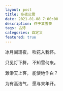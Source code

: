 ```yaml
---
layout: post
title: 冬夜见雪
date: 2021-01-08 7:00:00
description: 作于某雪夜
tags: 古诗
categories: 自定义
featured: true
---
```


冰月阑珊夜，
吹花入我怀。

只见灯下舞，
不知雪何来。

渺渺天上客，
能使地作白？

为有高洁气，
愿与来年开。

